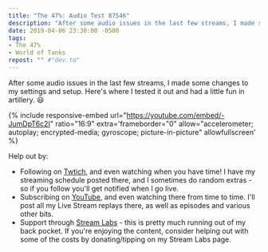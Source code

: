 ```yaml
---
title: "The 47%: Audio Test 87546"
description: "After some audio issues in the last few streams, I made some changes to my settings and setup. Here's where I tested it out and had a little fun in artillery."
date: 2019-04-06 23:30:00 -0500
tags:
- The 47%
- World of Tanks
repost: "" #"dev.to"
---
```


After some audio issues in the last few streams, I made some changes to my settings and setup. Here's where I tested it out and had a little fun in artillery. :smiley:

<!--more-->

{% include responsive-embed url="https://youtube.com/embed/-JumDpT6c2I" ratio="16:9" extra='frameborder="0" allow="accelerometer; autoplay; encrypted-media; gyroscope; picture-in-picture" allowfullscreen' %}

Help out by:
 * Following on [Twtich](https://twitch.tv/AnonJr_Live), and even watching when you have time! I have my streaming schedule posted there, and I sometimes do random extras - so if you follow you'll get notified when I go live.
 * Subscribing on [YouTube](http://www.youtube.com/channel/UCXafqhKHbkSUIrq0LAuu0tw), and even watching there from time to time. I'll post all my Live Stream replays there, as well as episodes and various other bits.
 * Support through [Stream Labs](https://streamlabs.com/anonjr_live) - this is pretty much running out of my back pocket. If you're enjoying the content, consider helping out with some of the costs by donating/tipping on my Stream Labs page.